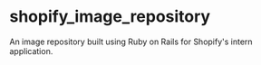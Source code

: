 # shopify_image_repository
An image repository built using Ruby on Rails for Shopify's intern application.
